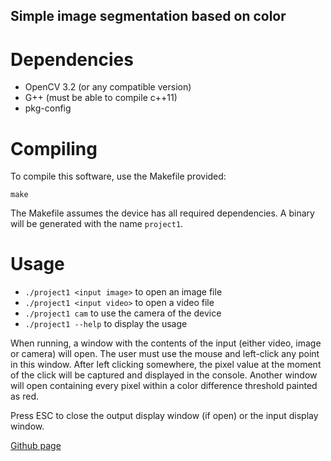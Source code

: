 ## Simple image segmentation based on color

# Dependencies

- OpenCV 3.2 (or any compatible version)
- G++ (must be able to compile c++11)
- pkg-config

# Compiling

To compile this software, use the Makefile provided:

```make```

The Makefile assumes the device has all required dependencies.
A binary will be generated with the name ```project1```.

# Usage

- ```./project1 <input image>``` to open an image file
- ```./project1 <input video>``` to open a video file
- ```./project1 cam``` to use the camera of the device
- ```./project1 --help``` to display the usage

When running, a window with the contents of the input (either video, image or camera) will open.
The user must use the mouse and left-click any point in this window.
After left clicking somewhere, the pixel value at the moment of the click will be captured and displayed in the console.
Another window will open containing every pixel within a color difference threshold painted as red.

Press ESC to close the output display window (if open) or the input display window.

[Github page](https://github.com/bosorioo/opencv-color-selection)
